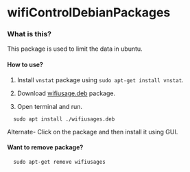 # wifiControlDebianPackages

### What is this?

This package is used to limit the data in ubuntu.

#### How to use?

1. Install ```vnstat``` package using ```sudo apt-get install vnstat```.

2. Download [wifiusage.deb](https://github.com/asifanwar007/wifiusages/raw/master/wifiusages.deb) package.

3. Open terminal and run.

```
  sudo apt install ./wifiusages.deb
```

Alternate- Click on the package and then install it using GUI.


#### Want to remove package?

```
  sudo apt-get remove wifiusages
```

